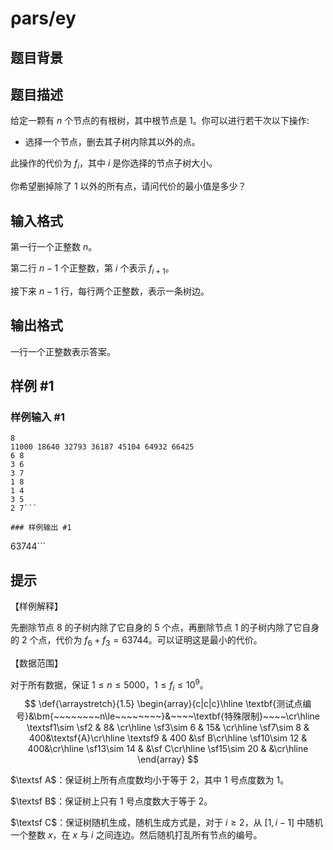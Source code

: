# ρars/ey

## 题目背景



## 题目描述

给定一颗有 $n$ 个节点的有根树，其中根节点是 $1$。你可以进行若干次以下操作:

-   选择一个节点，删去其子树内除其以外的点。

此操作的代价为 $f_i$，其中 $i$ 是你选择的节点子树大小。

你希望删掉除了 $1$ 以外的所有点，请问代价的最小值是多少？







## 输入格式

第一行一个正整数 $n$。

第二行 $n-1$ 个正整数，第 $i$ 个表示 $f_{i+1}$。

接下来 $n-1$ 行，每行两个正整数，表示一条树边。

## 输出格式

一行一个正整数表示答案。

## 样例 #1

### 样例输入 #1
```
8
11000 18640 32793 36187 45104 64932 66425 
6 8
3 6
3 7
1 8
1 4
3 5
2 7```

### 样例输出 #1

```
63744```

## 提示

【样例解释】

先删除节点 $8$ 的子树内除了它自身的 $5$ 个点，再删除节点 $1$ 的子树内除了它自身的 $2$ 个点，代价为 $f_6+f_3=63744$。可以证明这是最小的代价。

【数据范围】

对于所有数据，保证 $1\le n\le 5000$，$1\le f_i\le 10^9$。
$$
\def{\arraystretch}{1.5}
\begin{array}{c|c|c}\hline 
\textbf{测试点编号}&\bm{~~~~~~~~n\le~~~~~~~~}&~~~~\textbf{特殊限制}~~~~\cr\hline 
\textsf1\sim \sf2 & 8& \cr\hline 
\sf3\sim 6 & 15&  \cr\hline 
\sf7\sim 8 & 400&\textsf{A}\cr\hline 
\textsf9 & 400 &\sf B\cr\hline 
\sf10\sim 12 & 400&\cr\hline
\sf13\sim 14 & &\sf C\cr\hline
\sf15\sim 20 & &\cr\hline
\end{array}
$$

$\textsf A$：保证树上所有点度数均小于等于 $2$，其中 $1$ 号点度数为 $1$。

$\textsf B$：保证树上只有 $1$ 号点度数大于等于 $2$。

$\textsf C$：保证树随机生成，随机生成方式是，对于 $i\ge 2$，从 $[1,i-1]$ 中随机一个整数 $x$，在 $x$ 与 $i$ 之间连边。然后随机打乱所有节点的编号。
